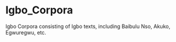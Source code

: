 # Igbo_Corpora
Igbo Corpora consisting of Igbo texts, including Baibulu Nso, Akuko, Egwuregwu, etc.
